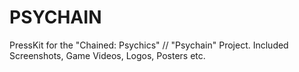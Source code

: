 # PSYCHAIN
PressKit for the "Chained: Psychics" // "Psychain" Project. Included Screenshots, Game Videos, Logos, Posters etc.
